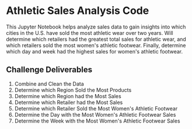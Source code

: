 # Athletic Sales Analysis Code

This Jupyter Notebook helps analyze sales data to gain insights into which cities in the U.S. have sold the most athletic wear over two years. Will determine which retailers had the greatest total sales for athletic wear, and which retailers sold the most women's athletic footwear. Finally, determine which day and week had the highest sales for women's athletic footwear.

## Challenge Deliverables

1. Combine and Clean the Data
2. Determine which Region Sold the Most Products
3. Determine which Region had the Most Sales
4. Determine which Retailer had the Most Sales
5. Determine which Retailer Sold the Most Women's Athletic Footwear
6. Determine the Day with the Most Women's Athletic Footwear Sales
7. Determine the Week with the Most Women's Athletic Footwear Sales

